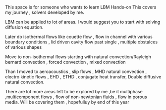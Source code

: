 This space is for someone who wants to learn LBM Hands-on
This covers my journey , solvers developed by me.

LBM can be applied to lot of areas.
I would suggest you to start with solving diffusion equation.

Later do isothermal flows like couette flow , flow in channel with various boundary conditions , lid driven cavity
flow past single , multiple obstalces of various shapes

Move to non-isothermal flows starting with natural convection/Rayleigh bernard convection , forced convection , mixed convection

Than I moved to aeroacoustics , slip flows , MHD natural convection , electro kinetic flows , EHD , ETHD , conjugate heat transfer, Double diffusive natural convection.

There are lot more areas left to be explored by me ,be it multiphase ,multicomponent flows , flow of non-newtonian fluids , flow in porous media.
Will be covering them , hopefulluy by end of this year
